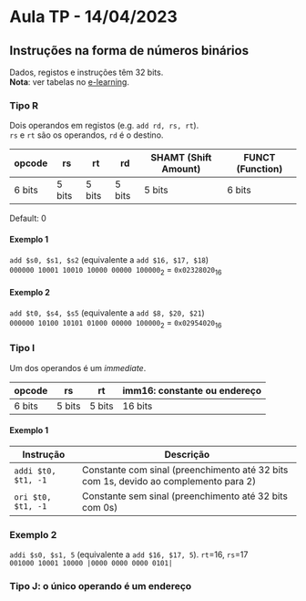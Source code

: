 # Aula TP - 14/04/2023
## Instruções na forma de números binários
Dados, registos e instruções têm 32 bits.\
**Nota**: ver tabelas no [e-learning](elearning.ua.pt).

### Tipo R
Dois operandos em registos (e.g. `add rd, rs, rt`).\
`rs` e `rt` são os operandos, `rd` é o destino.

opcode | rs     | rt     | rd     | SHAMT (Shift Amount) | FUNCT (Function)
-------|--------|--------|--------|----------------------|------------------
6 bits | 5 bits | 5 bits | 5 bits | 5 bits               | 6 bits
Default: 0

#### Exemplo 1
`add $s0, $s1, $s2` (equivalente a `add $16, $17, $18`)\
`000000 10001 10010 10000 00000 100000`<sub>2</sub> = `0x02328020`<sub>16</sub>

#### Exemplo 2
`add $t0, $s4, $s5` (equivalente a `add $8, $20, $21`)\
`000000 10100 10101 01000 00000 100000`<sub>2</sub> = `0x02954020`<sub>16</sub>

### Tipo I
Um dos operandos é um *immediate*.

opcode | rs     | rt     | imm16: constante ou endereço
-------|--------|--------|-----------------------------
6 bits | 5 bits | 5 bits | 16 bits

#### Exemplo 1
Instrução           | Descrição
--------------------|-----------------
`addi $t0, $t1, -1` | Constante com sinal (preenchimento até 32 bits com 1s, devido ao complemento para 2)
`ori $t0, $t1, -1`  | Constante sem sinal (preenchimento até 32 bits com 0s)

### Exemplo 2
`addi $s0, $s1, 5` (equivalente a `add $16, $17, 5`). `rt`=16, `rs`=17\
`001000 10001 10000 |0000 0000 0000 0101|`

### Tipo J: o único operando é um endereço